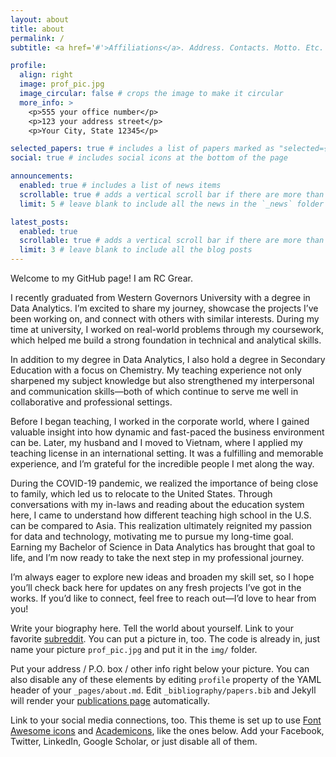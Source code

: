 ```yaml
---
layout: about
title: about
permalink: /
subtitle: <a href='#'>Affiliations</a>. Address. Contacts. Motto. Etc.

profile:
  align: right
  image: prof_pic.jpg
  image_circular: false # crops the image to make it circular
  more_info: >
    <p>555 your office number</p>
    <p>123 your address street</p>
    <p>Your City, State 12345</p>

selected_papers: true # includes a list of papers marked as "selected={true}"
social: true # includes social icons at the bottom of the page

announcements:
  enabled: true # includes a list of news items
  scrollable: true # adds a vertical scroll bar if there are more than 3 news items
  limit: 5 # leave blank to include all the news in the `_news` folder

latest_posts:
  enabled: true
  scrollable: true # adds a vertical scroll bar if there are more than 3 new posts items
  limit: 3 # leave blank to include all the blog posts
---
```


Welcome to my GitHub page! I am RC Grear.

I recently graduated from Western Governors University with a degree in Data Analytics. I’m excited to share my journey, showcase the projects I’ve been working on, and connect with others with similar interests. During my time at university, I worked on real-world problems through my coursework, which helped me build a strong foundation in technical and analytical skills.

In addition to my degree in Data Analytics, I also hold a degree in Secondary Education with a focus on Chemistry. My teaching experience not only sharpened my subject knowledge but also strengthened my interpersonal and communication skills—both of which continue to serve me well in collaborative and professional settings.

Before I began teaching, I worked in the corporate world, where I gained valuable insight into how dynamic and fast-paced the business environment can be. Later, my husband and I moved to Vietnam, where I applied my teaching license in an international setting. It was a fulfilling and memorable experience, and I’m grateful for the incredible people I met along the way.

During the COVID-19 pandemic, we realized the importance of being close to family, which led us to relocate to the United States. Through conversations with my in-laws and reading about the education system here, I came to understand how different teaching high school in the U.S. can be compared to Asia. This realization ultimately reignited my passion for data and technology, motivating me to pursue my long-time goal. Earning my Bachelor of Science in Data Analytics has brought that goal to life, and I’m now ready to take the next step in my professional journey.

I’m always eager to explore new ideas and broaden my skill set, so I hope you’ll check back here for updates on any fresh projects I’ve got in the works. If you’d like to connect, feel free to reach out—I’d love to hear from you!





Write your biography here. Tell the world about yourself. Link to your favorite [subreddit](http://reddit.com). You can put a picture in, too. The code is already in, just name your picture `prof_pic.jpg` and put it in the `img/` folder.

Put your address / P.O. box / other info right below your picture. You can also disable any of these elements by editing `profile` property of the YAML header of your `_pages/about.md`. Edit `_bibliography/papers.bib` and Jekyll will render your [publications page](/al-folio/publications/) automatically.

Link to your social media connections, too. This theme is set up to use [Font Awesome icons](https://fontawesome.com/) and [Academicons](https://jpswalsh.github.io/academicons/), like the ones below. Add your Facebook, Twitter, LinkedIn, Google Scholar, or just disable all of them.
